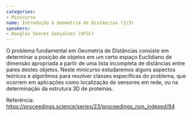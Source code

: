```yaml
---
categories:
- Minicurso
name: Introdução à Geometria de Distâncias (1/3)
speakers:
- Douglas Soares Gonçalves (UFSC)
---
```


O problema fundamental em Geometria de Distâncias consiste em determinar a posição de objetos em um certo espaço Euclidiano de dimensão apropriada a partir de uma lista incompleta de distâncias entre pares destes objetos. Neste minicurso estudaremos alguns aspectos teóricos e algoritmos para resolver classes específicas do problema, que ocorrem em aplicações como localização de sensores em rede, ou na determinação da estrutura 3D de proteínas.

  Referência: https://proceedings.science/series/23/proceedings_non_indexed/94
